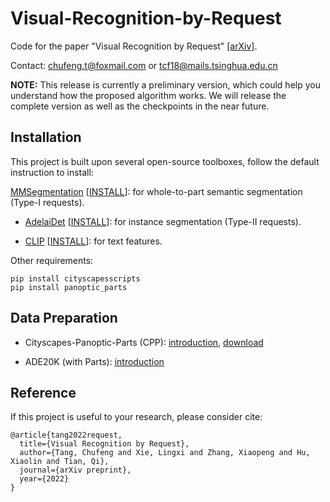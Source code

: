 # Visual-Recognition-by-Request

Code for the paper "Visual Recognition by Request" [[arXiv]](https://arxiv.org/coming_soon).

Contact: chufeng.t@foxmail.com or tcf18@mails.tsinghua.edu.cn

**NOTE:** This release is currently a preliminary version, which could help you understand how the proposed algorithm works. We will release the complete version as well as the checkpoints in the near future.

## Installation

This project is built upon several open-source toolboxes, follow the default instruction to install:

[MMSegmentation](https://github.com/open-mmlab/mmsegmentation) [[INSTALL](https://github.com/open-mmlab/mmsegmentation/blob/master/docs/en/get_started.md#installation)]: for whole-to-part semantic segmentation (Type-I requests).

- [AdelaiDet](https://github.com/aim-uofa/AdelaiDet) [[INSTALL](https://github.com/aim-uofa/AdelaiDet#installation)]: for instance segmentation (Type-II requests).

- [CLIP](https://github.com/openai/CLIP) [[INSTALL](https://github.com/openai/CLIP#usage)]: for text features.

Other requirements:

```
pip install cityscapesscripts
pip install panoptic_parts
```

## Data Preparation

- Cityscapes-Panoptic-Parts (CPP): [introduction](https://arxiv.org/abs/2004.07944), [download](https://www.cityscapes-dataset.com/downloads/)

- ADE20K (with Parts): [introduction](https://groups.csail.mit.edu/vision/datasets/ADE20K/)

## Reference

If this project is useful to your research, please consider cite:

```
@article{tang2022request,
  title={Visual Recognition by Request},
  author={Tang, Chufeng and Xie, Lingxi and Zhang, Xiaopeng and Hu, Xiaolin and Tian, Qi},
  journal={arXiv preprint},
  year={2022}
}
```